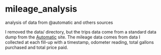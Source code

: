 # mileage_analysis
analysis of data from @automatic and others sources

I removed the data/ directory, but the trips data come from a standard data dump from the [Automatic](http://www.automatic.com) site. The mileage data comes from data I collected at each fill-up with a timestamp, odometer reading, total gallons purchased and total price paid.
